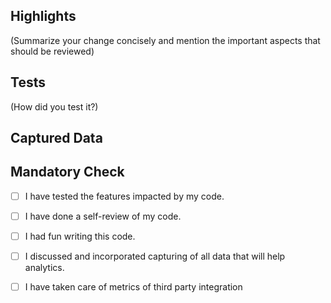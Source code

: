 ## Highlights

(Summarize your change concisely and mention the important aspects that should be reviewed)

## Tests

(How did you test it?)

## Captured Data

## Mandatory Check

- [ ] I have tested the features impacted by my code.

- [ ] I have done a self-review of my code.

- [ ] I had fun writing this code.

- [ ] I discussed and incorporated capturing of all data that will help analytics.

- [ ] I have taken care of metrics of third party integration


